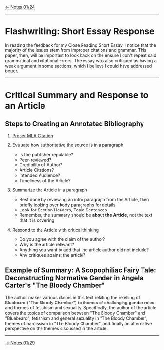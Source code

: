 [\<- Notes 01/24](class_notes_01-24.md)

---

# Flashwriting: Short Essay Response

In reading the feedback for my Close Reading Short Essay, I notice that the majority of the issues stem from improper citations and grammar. This paper, then, will be important to look back on the ensure I don't repeat said grammatical and citational errors. The essay was also critiqued as having a weak argument in some sections, which I believe I could have addressed better.

---

# Critical Summary and Response to an Article

## Steps to Creating an Annotated Bibliography

1. [Proper MLA Citation](https://owl.purdue.edu/owl/research_and_citation/mla_style/mla_formatting_and_style_guide/mla_works_cited_electronic_sources.html)

2. Evaluate how authoritative the source is in a paragraph
	- Is the publisher reputable?
	- Peer-reviewed?
	- Credibility of Author?
	- Article Citations?
	- Intended Audience?
	- Timeliness of the Article?

3. Summarize the Article in a paragraph
	- Best done by reviewing an intro paragraph from the Article, then briefly looking over body paragraphs for details
	- Look for Section Headers, Topic Sentences
	- Remember, the summary should be **about the Article**, not the text that it is covering

4. Respond to the Article with critical thinking
	- Do you agree with the claim of the author?
	- Why is the article relevant?
	- Anything you want to add that the article author did not include?
	- Any critiques against the article?

## Example of Summary: A Scopophiliac Fairy Tale: Deconstructing Normative Gender in Angela Carter's "The Bloody Chamber"

The author makes various claims in this text relating the retelling of Bluebeard ("The Bloody Chamber") to themes of challenging gender roles and themes of fetishism and sexuality.  Specifically, the author of the article covers the topics of comparison between "The Bloody Chamber" and "Bluebeard",  fetishism and general sexuality in "The Bloody Chamber", themes of narcissism in "The Bloody Chamber", and finally an alternative perspective on the themes discussed in the article.

---

[-> Notes 01/29](class_notes_01-29.md)
